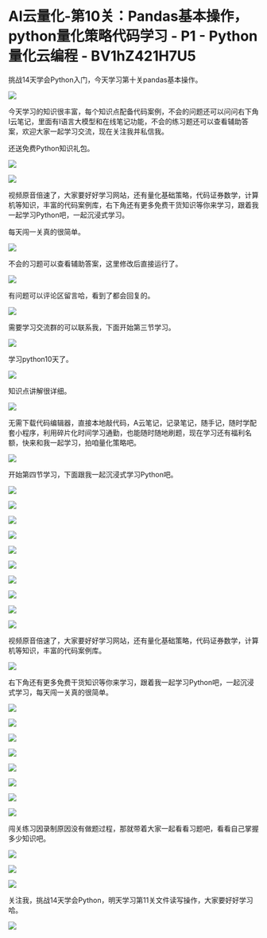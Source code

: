 # AI云量化-第10关：Pandas基本操作，python量化策略代码学习 - P1 - Python量化云编程 - BV1hZ421H7U5

挑战14天学会Python入门，今天学习第十关pandas基本操作。

![](img/9de1a313c38094d31be265aebdacedf9_1.png)

今天学习的知识很丰富，每个知识点配备代码案例，不会的问题还可以问问右下角I云笔记，里面有I语言大模型和在线笔记功能，不会的练习题还可以查看辅助答案，欢迎大家一起学习交流，现在关注我并私信我。

还送免费Python知识礼包。

![](img/9de1a313c38094d31be265aebdacedf9_3.png)

![](img/9de1a313c38094d31be265aebdacedf9_4.png)

视频原音倍速了，大家要好好学习网站，还有量化基础策略，代码证券数学，计算机等知识，丰富的代码案例库，右下角还有更多免费干货知识等你来学习，跟着我一起学习Python吧，一起沉浸式学习。

每天闯一关真的很简单。

![](img/9de1a313c38094d31be265aebdacedf9_6.png)

不会的习题可以查看辅助答案，这里修改后直接运行了。

![](img/9de1a313c38094d31be265aebdacedf9_8.png)

有问题可以评论区留言哈，看到了都会回复的。

![](img/9de1a313c38094d31be265aebdacedf9_10.png)

需要学习交流群的可以联系我，下面开始第三节学习。

![](img/9de1a313c38094d31be265aebdacedf9_12.png)

学习python10天了。

![](img/9de1a313c38094d31be265aebdacedf9_14.png)

知识点讲解很详细。

![](img/9de1a313c38094d31be265aebdacedf9_16.png)

无需下载代码编辑器，直接本地敲代码，A云笔记，记录笔记，随手记，随时学配套小程序，利用碎片化时间学习通勤，也能随时随地刷题，现在学习还有福利名额，快来和我一起学习，拍咱量化策略吧。



![](img/9de1a313c38094d31be265aebdacedf9_18.png)

开始第四节学习，下面跟我一起沉浸式学习Python吧。

![](img/9de1a313c38094d31be265aebdacedf9_20.png)

![](img/9de1a313c38094d31be265aebdacedf9_21.png)

![](img/9de1a313c38094d31be265aebdacedf9_22.png)

![](img/9de1a313c38094d31be265aebdacedf9_23.png)

![](img/9de1a313c38094d31be265aebdacedf9_24.png)

![](img/9de1a313c38094d31be265aebdacedf9_25.png)

![](img/9de1a313c38094d31be265aebdacedf9_26.png)

![](img/9de1a313c38094d31be265aebdacedf9_27.png)

![](img/9de1a313c38094d31be265aebdacedf9_28.png)

![](img/9de1a313c38094d31be265aebdacedf9_29.png)

视频原音倍速了，大家要好好学习网站，还有量化基础策略，代码证券数学，计算机等知识，丰富的代码案例库。

![](img/9de1a313c38094d31be265aebdacedf9_31.png)

右下角还有更多免费干货知识等你来学习，跟着我一起学习Python吧，一起沉浸式学习，每天闯一关真的很简单。



![](img/9de1a313c38094d31be265aebdacedf9_33.png)

![](img/9de1a313c38094d31be265aebdacedf9_34.png)

![](img/9de1a313c38094d31be265aebdacedf9_35.png)

![](img/9de1a313c38094d31be265aebdacedf9_36.png)

![](img/9de1a313c38094d31be265aebdacedf9_37.png)

![](img/9de1a313c38094d31be265aebdacedf9_38.png)

![](img/9de1a313c38094d31be265aebdacedf9_39.png)

![](img/9de1a313c38094d31be265aebdacedf9_40.png)

闯关练习因录制原因没有做题过程，那就带着大家一起看看习题吧，看看自己掌握多少知识吧。

![](img/9de1a313c38094d31be265aebdacedf9_42.png)

![](img/9de1a313c38094d31be265aebdacedf9_43.png)

![](img/9de1a313c38094d31be265aebdacedf9_44.png)

关注我，挑战14天学会Python，明天学习第11关文件读写操作，大家要好好学习哈。

![](img/9de1a313c38094d31be265aebdacedf9_46.png)
